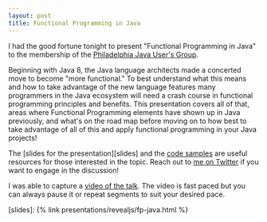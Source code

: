 ```yaml
---
layout: post
title: Functional Programming in Java
---
```


I had the good fortune tonight to present "Functional Programming in Java" to the membership of the [Philadelphia Java User's Group][jug].

Beginning with Java 8, the Java language architects made a concerted move to become "more functional." To best understand what this means and how to take advantage of the new language features many programmers in the Java ecosystem will need a crash course in functional programming principles and benefits. This presentation covers all of that, areas where Functional Programming elements have shown up in Java previously, and what's on the road map before moving on to how best to take advantage of all of this and apply functional programming in your Java projects!

The [slides for the presentation][slides] and the [code samples][code] are useful resources for those interested in the topic. Reach out to [me on Twitter][twitter] if you want to engage in the discussion!

I was able to capture a [video of the talk][video]. The video is fast paced but you can always pause it or repeat segments to suit your desired pace.

[jug]: https://www.meetup.com/PhillyJUG/events/263167279/
[video]: https://www.youtube.com/watch?v=4H-tqpJG3qo
[code]: https://github.com/MartinSnyder/fp-java
[twitter]: https://twitter.com/MartinSnyder

[slides]: {% link presentations/revealjs/fp-java.html %}
